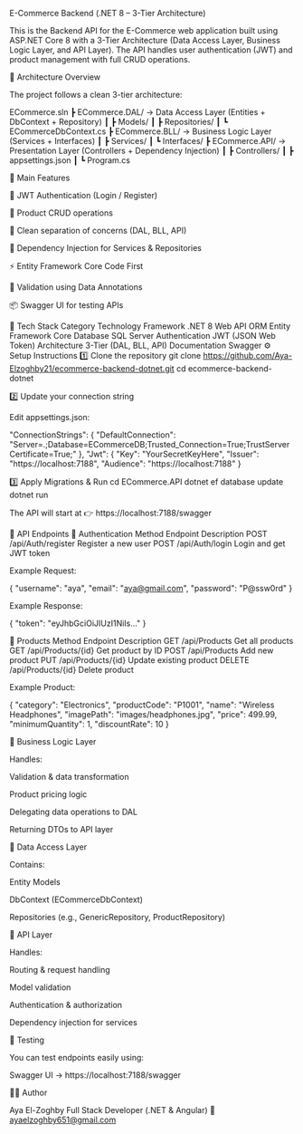 E-Commerce Backend (.NET 8 – 3-Tier Architecture)

This is the Backend API for the E-Commerce web application built using ASP.NET Core 8 with a 3-Tier Architecture (Data Access Layer, Business Logic Layer, and API Layer).
The API handles user authentication (JWT) and product management with full CRUD operations.

🧠 Architecture Overview

The project follows a clean 3-tier architecture:

ECommerce.sln
┣ ECommerce.DAL/           → Data Access Layer (Entities + DbContext + Repository)
┃ ┣ Models/
┃ ┣ Repositories/
┃ ┗ ECommerceDbContext.cs
┣ ECommerce.BLL/           → Business Logic Layer (Services + Interfaces)
┃ ┣ Services/
┃ ┗ Interfaces/
┣ ECommerce.API/           → Presentation Layer (Controllers + Dependency Injection)
┃ ┣ Controllers/
┃ ┣ appsettings.json
┃ ┗ Program.cs

🚀 Main Features

🔐 JWT Authentication (Login / Register)

🧾 Product CRUD operations

🧱 Clean separation of concerns (DAL, BLL, API)

🧭 Dependency Injection for Services & Repositories

⚡ Entity Framework Core Code First

🧩 Validation using Data Annotations

📦 Swagger UI for testing APIs

🧰 Tech Stack
Category	Technology
Framework	.NET 8 Web API
ORM	Entity Framework Core
Database	SQL Server
Authentication	JWT (JSON Web Token)
Architecture	3-Tier (DAL, BLL, API)
Documentation	Swagger
⚙️ Setup Instructions
1️⃣ Clone the repository
git clone https://github.com/Aya-Elzoghby21/ecommerce-backend-dotnet.git
cd ecommerce-backend-dotnet

2️⃣ Update your connection string

Edit appsettings.json:

"ConnectionStrings": {
  "DefaultConnection": "Server=.;Database=ECommerceDB;Trusted_Connection=True;TrustServerCertificate=True;"
},
"Jwt": {
  "Key": "YourSecretKeyHere",
  "Issuer": "https://localhost:7188",
  "Audience": "https://localhost:7188"
}

3️⃣ Apply Migrations & Run
cd ECommerce.API
dotnet ef database update
dotnet run


The API will start at
👉 https://localhost:7188/swagger

🧩 API Endpoints
🔐 Authentication
Method	Endpoint	Description
POST	/api/Auth/register	Register a new user
POST	/api/Auth/login	Login and get JWT token

Example Request:

{
  "username": "aya",
  "email": "aya@gmail.com",
  "password": "P@ssw0rd"
}


Example Response:

{
  "token": "eyJhbGciOiJIUzI1NiIs..."
}

🛒 Products
Method	Endpoint	Description
GET	/api/Products	Get all products
GET	/api/Products/{id}	Get product by ID
POST	/api/Products	Add new product
PUT	/api/Products/{id}	Update existing product
DELETE	/api/Products/{id}	Delete product

Example Product:

{
  "category": "Electronics",
  "productCode": "P1001",
  "name": "Wireless Headphones",
  "imagePath": "images/headphones.jpg",
  "price": 499.99,
  "minimumQuantity": 1,
  "discountRate": 10
}

🧠 Business Logic Layer

Handles:

Validation & data transformation

Product pricing logic

Delegating data operations to DAL

Returning DTOs to API layer

🧩 Data Access Layer

Contains:

Entity Models

DbContext (ECommerceDbContext)

Repositories (e.g., GenericRepository, ProductRepository)

🧱 API Layer

Handles:

Routing & request handling

Model validation

Authentication & authorization

Dependency injection for services

🧪 Testing

You can test endpoints easily using:

Swagger UI → https://localhost:7188/swagger


👩‍💻 Author

Aya El-Zoghby
Full Stack Developer (.NET & Angular)
📧 ayaelzoghby651@gmail.com
